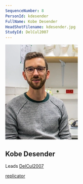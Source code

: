 ```yaml
---
SequenceNumber: 8
PersonId: kdesender
FullName: Kobe Desender 
HeadShotFilename: kdesender.jpg
StudyId: DelCul2007
---
```


![headshot of researcher](/assets/images/headshots/kdesender.jpg "Kobe Desender ")

## Kobe Desender 


Leads [DelCul2007](/replications/DelCul2007)



[replicator]("replicator")